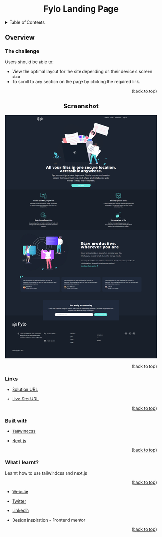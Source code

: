 <div id='top'></div>
<div align="center">
    

<h1  align="center" >Fylo Landing Page </h1>
    
</div>
<details>
  <summary>Table of Contents</summary>
  <ol>
    <li>
      <a href="#about-the-project">About The Project</a>
        <ul>
            <li><a href="#overview">Overview</a></li>
            <li><a href="#the-challenge">The challenge</a></li>
            <li><a href="#screenshot">Screenshot</a></li>
            <li><a href="#links">Links</a></li>
            <li><a href="#built-with">Built with</a></li>
            <li><a href="#what-i-learned">What I learned</a></li>
            <li><a href="##author">Author</a></li>
        </ul>
    </li>      
  </ol>
</details>



## Overview

### The challenge

Users should be able to:

- View the optimal layout for the site depending on their device's screen size
- To scroll to any section on the page by clicking the required link.

<p align="right">(<a href="#top">back to top</a>)</p>

<h2  align="center" >Screenshot</h2>

<img src="./public/FireShot Capture 211 - Easy landing page - localhost.png">
<p align="right">(<a href="#top">back to top</a>)</p>


### Links

- [Solution URL](https://github.com/ijayhub/Landing-page-fm)

- [Live Site URL](landing-flyo.netlify.app)

<p align="right">(<a href="#top">back to top</a>)</p>

### Built with

- [Tailwindcss](https://tailwindcss.com/)

- [Next.js](https://nextjs.org/)
 
<p align="right">(<a href="#top">back to top</a>)</p>



### What I learnt?

Learnt how to use tailwindcss and next.js

<p align="right">(<a href="#top">back to top</a>)</p>




- [Website ](https://portfolio-ijay.netlify.app/)

- [Twitter ](https://twitter.com/ijaydimples)

- [Linkedin](https://www.linkedin.com/in/ijeoma-igboagu/)

- Design inspiration - [Frontend mentor](https://www.frontendmentor.io/challenges/fylo-dark-theme-landing-page-5ca5f2d21e82137ec91a50fd)

<p align="right">(<a href="#top">back to top</a>)</p>


